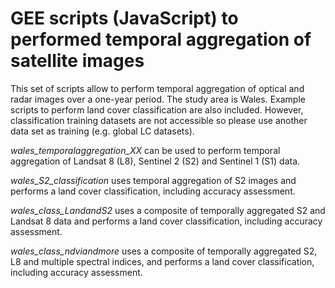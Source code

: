 # GEE scripts (JavaScript) to performed temporal aggregation of satellite images

This set of scripts allow to perform temporal aggregation of optical and radar images over a one-year period. The study area is Wales. Example scripts to perform land cover classification are also included.
However, classification training datasets are not accessible so please use another data set as training (e.g. global LC datasets).

*wales_temporalaggregation_XX* can be used to perform temporal aggregation of Landsat 8 (L8), Sentinel 2 (S2) and Sentinel 1 (S1) data.

*wales_S2_classification* uses temporal aggregation of S2 images and performs a land cover classification, including accuracy assessment.

*wales_class_LandandS2* uses a composite of temporally aggregated S2 and Landsat 8 data and performs a land cover classification, including accuracy assessment.

*wales_class_ndviandmore* uses a composite of temporally aggregated S2, L8 and multiple spectral indices, and performs a land cover classification, including accuracy assessment.
